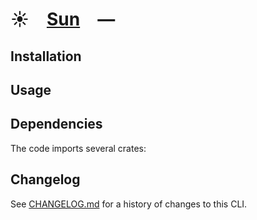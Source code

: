 # ☀️ [Sun] —

## Installation

## Usage

## Dependencies

The code imports several crates:

[Sun]: HTTPS://github.com/CodeEditorLand/Sun

## Changelog

See [CHANGELOG.md](CHANGELOG.md) for a history of changes to this CLI.
